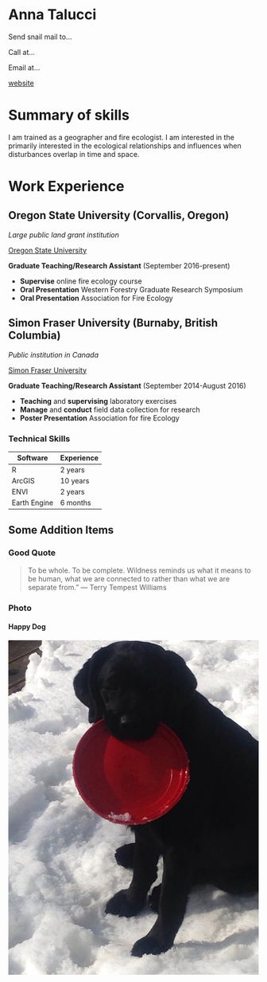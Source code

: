# Anna Talucci

Send snail mail to...

Call at...

Email at...

[website](http://people.forestry.oregonstate.edu/meg-krawchuk/people)







# Summary of skills

I am trained as a geographer and fire ecologist. I am interested in the primarily interested in the ecological relationships and influences when disturbances overlap in time and space.



# Work Experience

## Oregon State University (Corvallis, Oregon)

*Large public land grant institution*

[Oregon State University](https://www.oregonstate.edu)

**Graduate Teaching/Research Assistant** (September 2016-present)

- **Supervise** online fire ecology course
- **Oral Presentation** Western Forestry Graduate Research Symposium
- **Oral Presentation** Association for Fire Ecology

## Simon Fraser University (Burnaby, British Columbia)

*Public institution in Canada*

[Simon Fraser University](https://www.sfu.ca/ )

**Graduate Teaching/Research Assistant** (September 2014-August 2016)

- **Teaching** and **supervising** laboratory exercises
- **Manage** and **conduct** field data collection for research
- **Poster Presentation** Association for fire Ecology



### Technical Skills

| Software     | Experience |
|--------------|------------|
| R            | 2 years    |
| ArcGIS       | 10 years   |
| ENVI         | 2 years    |
| Earth Engine | 6 months   |

## Some Addition Items

### Good Quote

> To be whole. To be complete. Wildness reminds us what it means to be human, what we are connected to rather than what we are separate from.” — Terry Tempest Williams



### Photo

#### Happy Dog

![Snow Puppy](https://github.com/taluccia/taluccia.github.io/blob/master/apollo.jpg)

